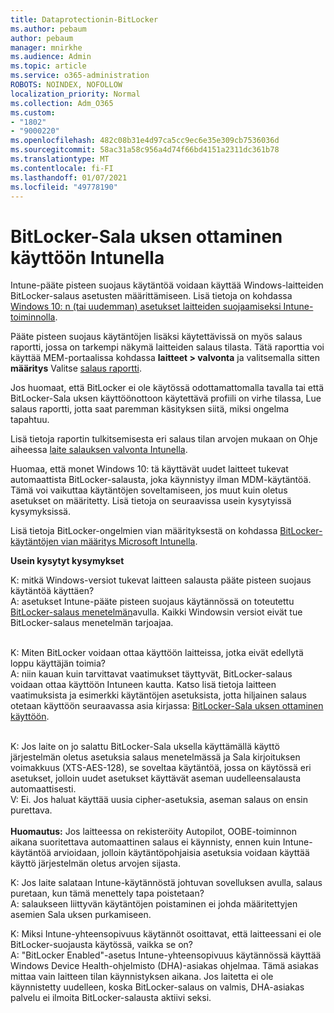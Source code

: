 ```yaml
---
title: Dataprotectionin-BitLocker
ms.author: pebaum
author: pebaum
manager: mnirkhe
ms.audience: Admin
ms.topic: article
ms.service: o365-administration
ROBOTS: NOINDEX, NOFOLLOW
localization_priority: Normal
ms.collection: Adm_O365
ms.custom:
- "1802"
- "9000220"
ms.openlocfilehash: 482c08b31e4d97ca5cc9ec6e35e309cb7536036d
ms.sourcegitcommit: 58ac31a58c956a4d74f66bd4151a2311dc361b78
ms.translationtype: MT
ms.contentlocale: fi-FI
ms.lasthandoff: 01/07/2021
ms.locfileid: "49778190"
---
```

# <a name="enabling-bitlocker-encryption-with-intune"></a>BitLocker-Sala uksen ottaminen käyttöön Intunella

Intune-pääte pisteen suojaus käytäntöä voidaan käyttää Windows-laitteiden BitLocker-salaus asetusten määrittämiseen. Lisä tietoja on kohdassa [Windows 10: n (tai uudemman) asetukset laitteiden suojaamiseksi Intune-toiminnolla](https://docs.microsoft.com/intune/endpoint-protection-windows-10#windows-encryption).

Pääte pisteen suojaus käytäntöjen lisäksi käytettävissä on myös salaus raportti, jossa on tarkempi näkymä laitteiden salaus tilasta. Tätä raporttia voi käyttää MEM-portaalissa kohdassa **laitteet > valvonta** ja valitsemalla sitten **määritys** Valitse [salaus raportti](https://endpoint.microsoft.com/#blade/Microsoft_Intune_DeviceSettings/DevicesMonitorMenu/encryptionReport).

Jos huomaat, että BitLocker ei ole käytössä odottamattomalla tavalla tai että BitLocker-Sala uksen käyttöönottoon käytettävä profiili on virhe tilassa, Lue salaus raportti, jotta saat paremman käsityksen siitä, miksi ongelma tapahtuu.

Lisä tietoja raportin tulkitsemisesta eri salaus tilan arvojen mukaan on Ohje aiheessa [laite salauksen valvonta Intunella](https://docs.microsoft.com/mem/intune/protect/encryption-monitor).

Huomaa, että monet Windows 10: tä käyttävät uudet laitteet tukevat automaattista BitLocker-salausta, joka käynnistyy ilman MDM-käytäntöä. Tämä voi vaikuttaa käytäntöjen soveltamiseen, jos muut kuin oletus asetukset on määritetty. Lisä tietoja on seuraavissa usein kysytyissä kysymyksissä.

Lisä tietoja BitLocker-ongelmien vian määrityksestä on kohdassa [BitLocker-käytäntöjen vian määritys Microsoft Intunella](https://docs.microsoft.com/intune/protect/troubleshoot-bitlocker-policies).
 
 
**Usein kysytyt kysymykset**

K: mitkä Windows-versiot tukevat laitteen salausta pääte pisteen suojaus käytäntöä käyttäen?<br>
A: asetukset Intune-pääte pisteen suojaus käytännössä on toteutettu [BitLocker-salaus menetelmän](https://docs.microsoft.com/windows/client-management/mdm/bitlocker-csp)avulla. Kaikki Windowsin versiot eivät tue BitLocker-salaus menetelmän tarjoajaa. <br><br>

K: Miten BitLocker voidaan ottaa käyttöön laitteissa, jotka eivät edellytä loppu käyttäjän toimia?<br>
A: niin kauan kuin tarvittavat vaatimukset täyttyvät, BitLocker-salaus voidaan ottaa käyttöön Intuneen kautta. Katso lisä tietoja laitteen vaatimuksista ja esimerkki käytäntöjen asetuksista, jotta hiljainen salaus otetaan käyttöön seuraavassa asia kirjassa: [BitLocker-Sala uksen ottaminen käyttöön](https://docs.microsoft.com/mem/intune/protect/encrypt-devices#silently-enable-bitlocker-on-devices). <br><br>

K: Jos laite on jo salattu BitLocker-Sala uksella käyttämällä käyttö järjestelmän oletus asetuksia salaus menetelmässä ja Sala kirjoituksen voimakkuus (XTS-AES-128), se soveltaa käytäntöä, jossa on käytössä eri asetukset, jolloin uudet asetukset käyttävät aseman uudelleensalausta automaattisesti.<br>
V: Ei. Jos haluat käyttää uusia cipher-asetuksia, aseman salaus on ensin purettava.<br><br>
**Huomautus:** Jos laitteessa on rekisteröity Autopilot, OOBE-toiminnon aikana suoritettava automaattinen salaus ei käynnisty, ennen kuin Intune-käytäntöä arvioidaan, jolloin käytäntöpohjaisia asetuksia voidaan käyttää käyttö järjestelmän oletus arvojen sijasta.
 
K: Jos laite salataan Intune-käytännöstä johtuvan sovelluksen avulla, salaus puretaan, kun tämä menettely tapa poistetaan?<br>
A: salaukseen liittyvän käytäntöjen poistaminen ei johda määritettyjen asemien Sala uksen purkamiseen.
 
K: Miksi Intune-yhteensopivuus käytännöt osoittavat, että laitteessani ei ole BitLocker-suojausta käytössä, vaikka se on?<br>
A: "BitLocker Enabled"-asetus Intune-yhteensopivuus käytännössä käyttää Windows Device Health-ohjelmisto (DHA)-asiakas ohjelmaa. Tämä asiakas mittaa vain laitteen tilan käynnistyksen aikana. Jos laitetta ei ole käynnistetty uudelleen, koska BitLocker-salaus on valmis, DHA-asiakas palvelu ei ilmoita BitLocker-salausta aktiivi seksi.
 
 